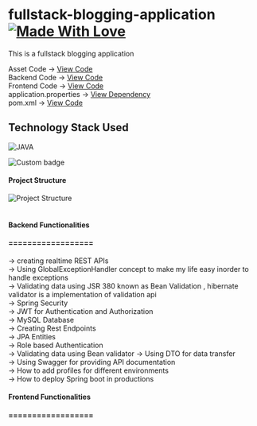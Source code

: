 # fullstack-blogging-application [![Made With Love](https://img.shields.io/badge/Made%20With-Love-orange.svg)](https://github.com/daadestroyer) 
 This is a fullstack blogging application <br>


Asset Code -> <a href="https://github.com/daadestroyer/fullstack-blogging-application/tree/main/1-assets">View Code</a><br>
Backend Code -> <a href="https://github.com/daadestroyer/springboot-fullstack-react-blogging-app/tree/main/springboot-fullstack-react-bloggingapp/src/main/java/com/daadestroyer/springbootfullstackreactbloggingapp">View Code</a><br>
Frontend Code -> <a href="https://github.com/daadestroyer/ReactJS/tree/main/blogging-application">View Code</a><br>
application.properties -> <a href="https://github.com/daadestroyer/springboot-fullstack-react-blogging-app/blob/main/springboot-fullstack-react-bloggingapp/src/main/resources/application.properties">View Dependency</a><br>
pom.xml -> <a href="https://github.com/daadestroyer/springboot-fullstack-react-blogging-app/blob/main/springboot-fullstack-react-bloggingapp/pom.xml">View Code</a>

## Technology Stack Used <br>
![JAVA](https://img.shields.io/badge/frontend-html-orange.svg?logo=java&style=flat-square) 

<img alt="Custom badge" src="https://img.shields.io/endpoint?color=red&label=frontend&logo=springboot&logoColor=green">


#### Project Structure
![Project Structure](https://user-images.githubusercontent.com/48306820/180637846-b5e8077e-381c-4396-89e9-b8e4a83714e1.png)
<br><br>

#### Backend Functionalities
#### ==================
-> creating realtime REST APIs <br>
-> Using GlobalExceptionHandler concept to make my life easy inorder to handle exceptions <br>
-> Validating data using JSR 380 known as Bean Validation , hibernate validator is a implementation of validation api<br>
-> Spring Security <br>
-> JWT for Authentication and Authorization <br>
-> MySQL Database <br>
-> Creating Rest Endpoints <br>
-> JPA Entities <br>
-> Role based Authentication <br>
-> Validating data using Bean validator
-> Using DTO for data transfer <br>
-> Using Swagger for providing API documentation <br>
-> How to add profiles for  different environments <br>
-> How to deploy Spring boot in productions <br>

#### Frontend Functionalities
#### ==================